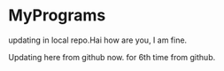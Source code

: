 # MyPrograms
updating in local repo.Hai how are you, I am fine.

Updating here from github now.
for 6th time from github.

